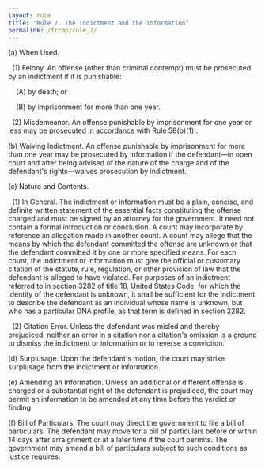 ```yaml
---
layout: rule
title: "Rule 7. The Indictment and the Information"
permalink: /frcmp/rule_7/
---
```


(a) When Used.


&nbsp;&nbsp;(1) Felony. An offense (other than criminal contempt) must be prosecuted by an indictment if it is punishable:


&nbsp;&nbsp;&nbsp;&nbsp;(A) by death; or


&nbsp;&nbsp;&nbsp;&nbsp;(B) by imprisonment for more than one year.


&nbsp;&nbsp;(2) Misdemeanor. An offense punishable by imprisonment for one year or less may be prosecuted in accordance with Rule 58(b)(1) .


(b) Waiving Indictment. An offense punishable by imprisonment for more than one year may be prosecuted by information if the defendant—in open court and after being advised of the nature of the charge and of the defendant's rights—waives prosecution by indictment.


(c) Nature and Contents.


&nbsp;&nbsp;(1) In General. The indictment or information must be a plain, concise, and definite written statement of the essential facts constituting the offense charged and must be signed by an attorney for the government. It need not contain a formal introduction or conclusion. A count may incorporate by reference an allegation made in another count. A count may allege that the means by which the defendant committed the offense are unknown or that the defendant committed it by one or more specified means. For each count, the indictment or information must give the official or customary citation of the statute, rule, regulation, or other provision of law that the defendant is alleged to have violated. For purposes of an indictment referred to in section 3282 of title 18, United States Code, for which the identity of the defendant is unknown, it shall be sufficient for the indictment to describe the defendant as an individual whose name is unknown, but who has a particular DNA profile, as that term is defined in section 3282.


&nbsp;&nbsp;(2) Citation Error. Unless the defendant was misled and thereby prejudiced, neither an error in a citation nor a citation's omission is a ground to dismiss the indictment or information or to reverse a conviction.


(d) Surplusage. Upon the defendant's motion, the court may strike surplusage from the indictment or information.


(e) Amending an Information. Unless an additional or different offense is charged or a substantial right of the defendant is prejudiced, the court may permit an information to be amended at any time before the verdict or finding.


(f) Bill of Particulars. The court may direct the government to file a bill of particulars. The defendant may move for a bill of particulars before or within 14 days after arraignment or at a later time if the court permits. The government may amend a bill of particulars subject to such conditions as justice requires.
